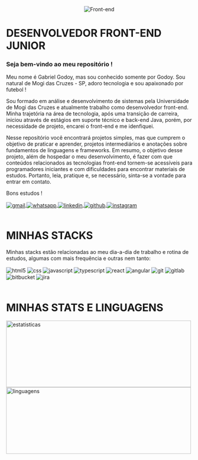 <div align="center">
  <img alt="Front-end" src="https://blog.b2bstack.com.br/wp-content/uploads/2022/01/front-end-banner.jpg.webp"/>
</div>

# DESENVOLVEDOR FRONT-END JUNIOR
### Seja bem-vindo ao meu repositório !   

Meu nome é Gabriel Godoy, mas sou conhecido somente por Godoy. Sou natural de Mogi das Cruzes - SP, adoro tecnologia e sou apaixonado por futebol !   

Sou formado em análise e desenvolvimento de sistemas pela Universidade de Mogi das Cruzes e atualmente trabalho como desenvolvedor front-end. Minha trajetória na área de tecnologia, após uma transição de carreira, iniciou através de estágios em suporte técnico e back-end Java, porém, por necessidade de projeto, encarei o front-end e me idenfiquei.   

Nesse repositório você encontrará projetos simples, mas que cumprem o objetivo de praticar e aprender, projetos intermediários e anotações sobre fundamentos de linguagens e frameworks. Em resumo, o objetivo desse projeto, além de hospedar o meu desenvolvimento, é fazer com que conteúdos relacionados as tecnologias front-end tornem-se acessíveis para programadores iniciantes e com dificuldades para encontrar materiais de estudos. Portanto, leia, pratique e, se necessário, sinta-se a vontade para entrar em contato.   

Bons estudos !
<br/>

<div style="display: inline_block">
  <a href="mailto:godoybiel97@gmail.com" target="_blank"> <img align="center" alt="gmail" target="_blank" src="https://img.shields.io/badge/Gmail-D14836?style=for-the-badge&logo=gmail&logoColor=white"/> </a>
  <a href="https://wa.me/5511952773857" target="_blank"> <img align="center" alt="whatsapp" target="_blank" src="https://img.shields.io/badge/WhatsApp-25D366?style=for-the-badge&logo=whatsapp&logoColor=white"/> </a>
  <a href="https://www.linkedin.com/in/gabriel-godoy-45ba83207/" target="_blank"> <img align="center" alt="linkedin" target="_blank" src="https://img.shields.io/badge/LinkedIn-0077B5?style=for-the-badge&logo=linkedin&logoColor=white"/> </a>
  <a href="https://github.com/godoybiel97" target="_blank"> <img align="center" alt="github" target="_blank" src="https://img.shields.io/badge/GitHub-100000?style=for-the-badge&logo=github&logoColor=white"/> </a>
  <a href="https://instagram.com/gabriel_godoy97" target="_blank"> <img align="center" alt="instagram" target="_blank" src="https://img.shields.io/badge/Instagram-E4405F?style=for-the-badge&logo=instagram&logoColor=white"/> </a>
</div>
<br/>


# MINHAS STACKS
Minhas stacks estão relacionadas ao meu dia-a-dia de trabalho e rotina de estudos, algumas com mais frequência e outras nem tanto:   

<div style="display: inline_block">
  <img align="center" alt="html5" src="https://img.shields.io/badge/HTML5-E34F26?style=for-the-badge&logo=html5&logoColor=white"/>
  <img align="center" alt="css" src="https://img.shields.io/badge/CSS3-1572B6?style=for-the-badge&logo=css3&logoColor=white"/>
  <img align="center" alt="javascript" src="https://img.shields.io/badge/JavaScript-F7DF1E?style=for-the-badge&logo=javascript&logoColor=black"/>
  <img align="center" alt="typescript" src="https://img.shields.io/badge/TypeScript-007ACC?style=for-the-badge&logo=typescript&logoColor=white"/>
  <img align="center" alt="react" src="https://img.shields.io/badge/React-20232A?style=for-the-badge&logo=react&logoColor=61DAFB"/>
  <img align="center" alt="angular" src="https://img.shields.io/badge/Angular-DD0031?style=for-the-badge&logo=angular&logoColor=white"/>
  <img align="center" alt="git" src="https://img.shields.io/badge/GIT-E44C30?style=for-the-badge&logo=git&logoColor=white"/>
  <img align="center" alt="gitlab" src="https://img.shields.io/badge/GitLab-330F63?style=for-the-badge&logo=gitlab&logoColor=white"/>
  <img align="center" alt="bitbucket" src="https://img.shields.io/badge/Bitbucket-0747a6?style=for-the-badge&logo=bitbucket&logoColor=white"/>
  <img align="center" alt="jira" src="https://img.shields.io/badge/Jira-0052CC?style=for-the-badge&logo=Jira&logoColor=white"/>
</div>
<br/>


# MINHAS STATS E LINGUAGENS

<div>
  <img height="180em" width="500em" alt="estatisticas" src="https://github-readme-stats.vercel.app/api?username=godoybiel97&show_icons=true&theme=dracula&include_all_commits=true"/>
  <img height="180em" width="500em" alt="linguagens" src="https://github-readme-stats.vercel.app/api/top-langs/?username=godoybiel97&layout=compact&langs_count=16&theme=dracula"/>
</div>
<br/>


